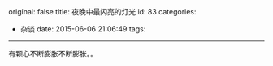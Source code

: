 original: false
title: 夜晚中最闪亮的灯光
id: 83
categories:
  - 杂谈
date: 2015-06-06 21:06:49
tags:
---

有颗心不断膨胀不断膨胀。。
